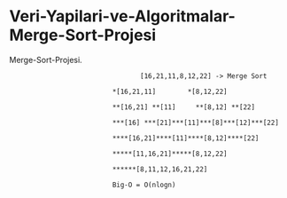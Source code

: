 # Veri-Yapilari-ve-Algoritmalar-Merge-Sort-Projesi
Merge-Sort-Projesi.


                                     [16,21,11,8,12,22] -> Merge Sort

                              *[16,21,11]        *[8,12,22]
                              
                              **[16,21] **[11]     **[8,12] **[22]
                              
                              ***[16] ***[21]***[11]***[8]***[12]***[22]
                              
                              ****[16,21]****[11]****[8,12]****[22]
                              
                              *****[11,16,21]*****[8,12,22]
                              
                              ******[8,11,12,16,21,22]
                              
                              Big-O = O(nlogn)
